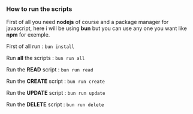 ### How to run the scripts ###

First of all you need **nodejs** of course and a package manager for javascript, here i will be using **bun** but you can use any one you want like **npm** for exemple.

First of all run : ``` bun install ```

Run **all** the scripts : ``` bun run all ```

Run the **READ** script : ``` bun run read ```

Run the **CREATE** script : ``` bun run create ```

Run the **UPDATE** script : ``` bun run update ```

Run the **DELETE** script : ``` bun run delete ```
